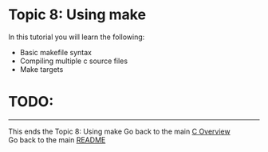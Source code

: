 # Topic 8: Using make
In this tutorial you will learn the following:

* Basic makefile syntax
* Compiling multiple c source files
* Make targets

# TODO:
___
This ends the Topic 8: Using make
Go back to the main [C Overview](../README.md)  
Go back to the main [README](../../../README.md)